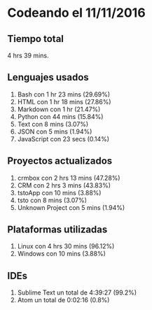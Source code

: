# Codeando el 11/11/2016

## Tiempo total
4 hrs 39 mins.

## Lenguajes usados
1. Bash con 1 hr 23 mins (29.69%)
1. HTML con 1 hr 18 mins (27.86%)
1. Markdown con 1 hr (21.47%)
1. Python con 44 mins (15.84%)
1. Text con 8 mins (3.07%)
1. JSON con 5 mins (1.94%)
1. JavaScript con 23 secs (0.14%)

## Proyectos actualizados
1. crmbox con 2 hrs 13 mins (47.28%)
1. CRM con 2 hrs 3 mins (43.83%)
1. tstoApp con 10 mins (3.88%)
1. tsto con 8 mins (3.07%)
1. Unknown Project con 5 mins (1.94%)

## Plataformas utilizadas
1. Linux con 4 hrs 30 mins (96.12%)
1. Windows con 10 mins (3.88%)

## IDEs
1. Sublime Text un total de 4:39:27 (99.2%)
1. Atom un total de 0:02:16 (0.8%)
